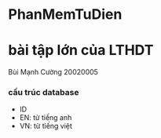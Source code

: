 # PhanMemTuDien
<h1>bài tập lớn của LTHDT</h1>
<p>
Bùi Mạnh Cường 20020005
</p>
<h3>
    cấu trúc database
</h3>
<ul>
<li>ID</li>
    <li>EN: từ tiếng anh</li>
    <li>VN: từ tiếng việt</li>
</ul>
